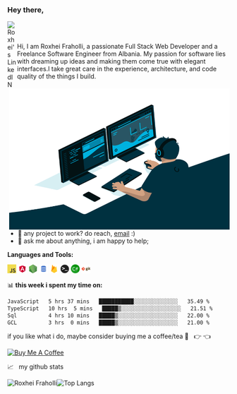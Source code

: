 ### Hey there,

<a href="https://www.linkedin.com/in/roxhei-fraholli-656576159/">
  <img align="left" alt="Roxhei's LinkedIN" width="22px" src="https://raw.githubusercontent.com/peterthehan/peterthehan/master/assets/linkedin.svg" />
</a>
</br>


<br />

Hi, I am Roxhei Fraholli, a passionate Full Stack Web Developer and a Freelance Software Engineer from Albania. My passion for software lies with dreaming up ideas and making them come true with elegant interfaces.I take great care in the experience, architecture, and code quality of the things I build.



<img align="right" alt="GIF" src="https://github.com/edyrkaj/edyrkaj/blob/main/coding.gif?raw=true" width="500" height="320" />

- 💼 any project to work? do reach, [email](mailto:roxheifraholli1@gmail.com) :)
- 💬 ask me about anything, i am happy to help;

**Languages and Tools:**

<code><img height="20" src="https://raw.githubusercontent.com/github/explore/80688e429a7d4ef2fca1e82350fe8e3517d3494d/topics/javascript/javascript.png"></code>
<code><img height="20" src="https://raw.githubusercontent.com/github/explore/80688e429a7d4ef2fca1e82350fe8e3517d3494d/topics/angular/angular.png"></code>
<code><img height="20" src="https://raw.githubusercontent.com/github/explore/80688e429a7d4ef2fca1e82350fe8e3517d3494d/topics/nodejs/nodejs.png"></code>
<code><img height="20" src="https://raw.githubusercontent.com/github/explore/80688e429a7d4ef2fca1e82350fe8e3517d3494d/topics/sql/sql.png"></code>
<code><img height="20" src="https://raw.githubusercontent.com/github/explore/80688e429a7d4ef2fca1e82350fe8e3517d3494d/topics/firebase/firebase.png"></code>
<code><img height="20" src="https://raw.githubusercontent.com/github/explore/80688e429a7d4ef2fca1e82350fe8e3517d3494d/topics/terminal/terminal.png"></code>
<code><img height="20" src="https://raw.githubusercontent.com/github/explore/80688e429a7d4ef2fca1e82350fe8e3517d3494d/topics/csharp/csharp.png"></code>
<code><img height="20" src="https://raw.githubusercontent.com/github/explore/80688e429a7d4ef2fca1e82350fe8e3517d3494d/topics/git/git.png"></code>
<!-- <code><img height="20" src="https://raw.githubusercontent.com/github/explore/80688e429a7d4ef2fca1e82350fe8e3517d3494d/topics/mysql/mysql.png"></code> -->
<!-- <code><img height="20" src="https://raw.githubusercontent.com/github/explore/80688e429a7d4ef2fca1e82350fe8e3517d3494d/topics/cpp/cpp.png"></code> -->
<!-- <code><img height="20" src="https://raw.githubusercontent.com/github/explore/5c058a388828bb5fde0bcafd4bc867b5bb3f26f3/topics/graphql/graphql.png"></code> -->

📊&nbsp;**this week i spent my time on:**

<!--START_SECTION:waka-->

```text
JavaScript   5 hrs 37 mins   ███████████░░░░░░░░░░░░░░   35.49 %
TypeScript   10 hrs  5 mins   █████▒░░░░░░░░░░░░░░░░░░░   21.51 %
Sql          4 hrs 10 mins   █████▒░░░░░░░░░░░░░░░░░░░   22.00 %
GCL          3 hrs  0 mins   █████▒░░░░░░░░░░░░░░░░░░░   21.00 %
```

<!--END_SECTION:waka-->

if you like what i do, maybe consider buying me a coffee/tea 🥺 &nbsp; 👉 👈

<a href="https://www.buymeacoffee.com/roxheifraholli" target="_blank">
  <img src="https://cdn.buymeacoffee.com/buttons/v2/default-red.png" alt="Buy Me A Coffee" width="150" >
</a>


📈 &nbsp; my github stats

<p align="center">
<img align="left" src="https://github-readme-stats.vercel.app/api?username=roxheifraholli1&count_private=true&show_icons=true&theme=swift" alt="Roxhei Fraholli" />

![Top Langs](https://github-readme-stats.vercel.app/api/top-langs/?username=roxheifraholli1)
 
